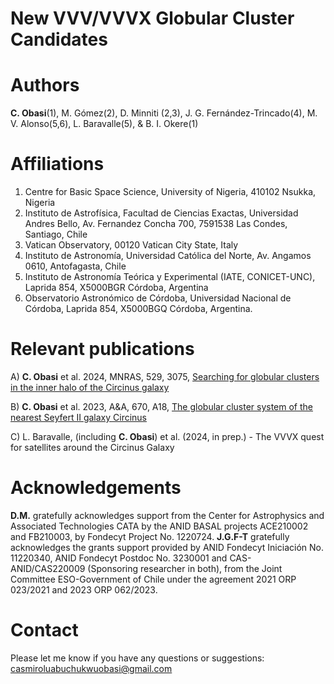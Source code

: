 # New VVV/VVVX Globular Cluster Candidates

# Authors

**C. Obasi**(1), M. Gómez(2), D. Minniti (2,3), J. G. Fernández-Trincado(4), M. V. Alonso(5,6), L. Baravalle(5), & B. I. Okere(1)

# Affiliations
1. Centre for Basic Space Science, University of Nigeria, 410102 Nsukka, Nigeria
2. Instituto de Astrofísica, Facultad de Ciencias Exactas, Universidad Andres Bello, Av. Fernandez Concha 700, 7591538 Las Condes, Santiago, Chile
3. Vatican Observatory, 00120 Vatican City State, Italy
4. Instituto de Astronomía, Universidad Católica del Norte, Av. Angamos 0610, Antofagasta, Chile
5. Instituto de Astronomía Teórica y Experimental (IATE, CONICET-UNC), Laprida 854, X5000BGR Córdoba, Argentina
6. Observatorio Astronómico de Córdoba, Universidad Nacional de Córdoba, Laprida 854, X5000BGQ Córdoba, Argentina.

# Relevant publications

A) **C. Obasi** et al. 2024, MNRAS, 529, 3075, [Searching for globular clusters in the inner halo of the Circinus galaxy](https://academic.oup.com/mnras/article/529/3/3075/7624223)

B) **C. Obasi** et al. 2023, A&A, 670, A18, [The globular cluster system of the nearest Seyfert II galaxy Circinus](https://www.aanda.org/articles/aa/full_html/2023/02/aa43154-22/aa43154-22.html)

C) L. Baravalle, (including **C. Obasi**) et al. (2024, in prep.) - The VVVX quest for satellites around the Circinus Galaxy

# Acknowledgements

**D.M.** gratefully acknowledges support from the Center for Astrophysics and Associated Technologies CATA by the ANID BASAL projects ACE210002 and FB210003, by Fondecyt Project No. 1220724. **J.G.F-T** gratefully acknowledges the grants support provided by ANID Fondecyt Iniciación No. 11220340, ANID Fondecyt Postdoc No. 3230001 and CAS-ANID/CAS220009 (Sponsoring researcher in both), from the Joint Committee ESO-Government of Chile under the agreement 2021 ORP 023/2021 and 2023 ORP 062/2023. 

# Contact

Please let me know if you have any questions or suggestions: casmiroluabuchukwuobasi@gmail.com

